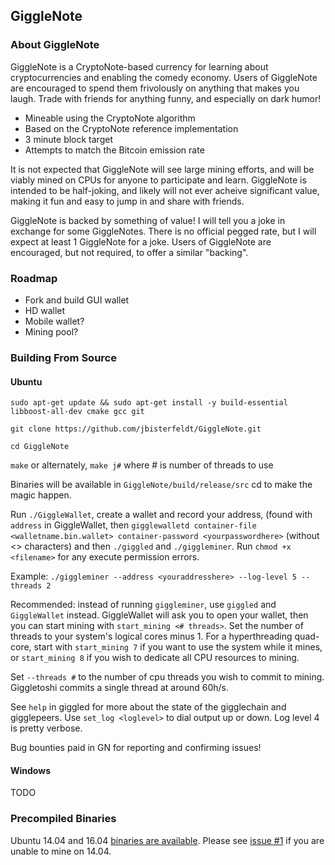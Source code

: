 ## GiggleNote

### About GiggleNote

GiggleNote is a CryptoNote-based currency for learning about cryptocurrencies and enabling the comedy economy. Users of GiggleNote are encouraged to spend them frivolously on anything that makes you laugh. Trade with friends for anything funny, and especially on dark humor!

* Mineable using the CryptoNote algorithm
* Based on the CryptoNote reference implementation
* 3 minute block target
* Attempts to match the Bitcoin emission rate

It is not expected that GiggleNote will see large mining efforts, and will be viably mined on CPUs for anyone to participate and learn. GiggleNote is intended to be half-joking, and likely will not ever acheive significant value, making it fun and easy to jump in and share with friends. 

GiggleNote is backed by something of value! I will tell you a joke in exchange for some GiggleNotes. There is no official pegged rate, but I will expect at least 1 GiggleNote for a joke. Users of GiggleNote are encouraged, but not required, to offer a similar "backing".

### Roadmap

* Fork and build GUI wallet
* HD wallet
* Mobile wallet?
* Mining pool?

### Building From Source

#### Ubuntu

`sudo apt-get update && sudo apt-get install -y build-essential libboost-all-dev cmake gcc git`

`git clone https://github.com/jbisterfeldt/GiggleNote.git`

`cd GiggleNote`

`make` or alternately, `make j#` where # is number of threads to use

Binaries will be available in `GiggleNote/build/release/src` cd <path> to make the magic happen.

Run `./GiggleWallet`, create a wallet and record your address, (found with `address` in GiggleWallet, then `gigglewalletd container-file <walletname.bin.wallet> container-password <yourpasswordhere>` (without <> characters) and then `./giggled` and `./giggleminer`. Run `chmod +x <filename>` for any execute permission errors. 

Example: `./giggleminer --address <youraddresshere> --log-level 5 --threads 2`

Recommended: instead of running `giggleminer`, use `giggled` and `GiggleWallet` instead. GiggleWallet will ask you to open your wallet, then you can start mining with `start_mining <# threads>`. Set the number of threads to your system's logical cores minus 1. For a hyperthreading quad-core, start with `start_mining 7` if you want to use the system while it mines, or `start_mining 8` if you wish to dedicate all CPU resources to mining.

Set `--threads #` to the number of cpu threads you wish to commit to mining. Giggletoshi commits a single thread at around 60h/s.

See `help` in giggled for more about the state of the gigglechain and gigglepeers. Use `set_log <loglevel>` to dial output up or down. Log level 4 is pretty verbose.

Bug bounties paid in GN for reporting and confirming issues!

#### Windows

TODO

### Precompiled Binaries

Ubuntu 14.04 and 16.04 [binaries are available](https://github.com/jbisterfeldt/GiggleNote/tree/master/binaries). Please see [issue #1](https://github.com/jbisterfeldt/GiggleNote/issues/1) if you are unable to mine on 14.04.
